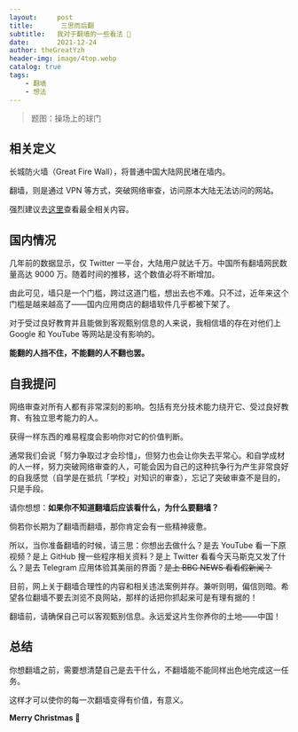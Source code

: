 ```yaml
---
layout:     post
title:    	 三思而后翻
subtitle:   我对于翻墙的一些看法 💬
date:       2021-12-24
author:	theGreatYzh
header-img: image/4top.webp
catalog: true
tags:
    - 翻墙
    - 想法
---
```


> 题图：操场上的球门

## 相关定义

长城防火墙（Great Fire Wall），将普通中国大陆网民堵在墙内。

翻墙，则是通过 VPN 等方式，突破网络审查，访问原本大陆无法访问的网站。

强烈建议去[这里](https://reconsidera.github.io/zh/book/1.html#_1-什么是-gfw)查看最全相关内容。

## 国内情况

几年前的数据显示，仅 Twitter 一平台，大陆用户就达千万。中国所有翻墙网民数量高达 9000 万。随着时间的推移，这个数值必将不断增加。

由此可见，墙只是一个门槛，跨过这道门槛，想出去也不难。只不过，近年来这个门槛是越来越高了——国内应用商店的翻墙软件几乎都被下架了。

对于受过良好教育并且能做到客观甄别信息的人来说，我相信墙的存在对他们上 Google 和 YouTube 等网站是没有影响的。

**能翻的人挡不住，不能翻的人不翻也罢。**

## 自我提问

网络审查对所有人都有非常深刻的影响。包括有充分技术能力绕开它、受过良好教育、有独立思考能力的人。

获得一样东西的难易程度会影响你对它的价值判断。

通常我们会说「努力争取过才会珍惜」，但努力也会让你失去平常心。和自学成材的人一样，努力突破网络审查的人，可能会因为自己的这种抗争行为产生非常良好的自我感觉（自学是在抵抗「学校」对知识的审查），忘记了突破审查不是目的，只是手段。

请你想想：**如果你不知道翻墙后应该看什么，为什么要翻墙？**

倘若你长期为了翻墙而翻墙，那你肯定会有一些精神疲惫。

所以，当你准备翻墙的时候，请三思：你想出去做什么？是去 YouTube 看一下原视频？是上 GitHub 搜一些程序相关资料？是上 Twitter 看看今天马斯克又发了什么？是去 Telegram 应用体验其美丽的界面？~~是上 BBC NEWS 看看假新闻？~~

目前，网上关于翻墙合理性的内容和相关违法案例并存。兼听则明，偏信则暗。希望各位翻墙不要去浏览不良网站，那样的话把你抓起来可是有理有据的！

翻墙前，请确保自己可以客观甄别信息。永远爱这片生你养你的土地——中国！

## 总结

你想翻墙之前，需要想清楚自己是去干什么，不翻墙能不能同样出色地完成这一任务。

这样才可以使你的每一次翻墙变得有价值，有意义。

**Merry Christmas 🎄**
